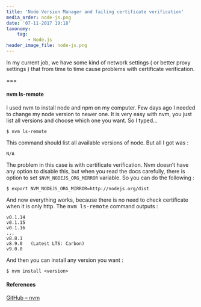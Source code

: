 ```yaml
---
title: 'Node Version Manager and failing certificate verification'
media_order: node-js.png
date: '07-11-2017 19:18'
taxonomy:
    tag:
        - Node.js
header_image_file: node-js.png
---
```


In my current job, we have some kind of network settings ( or better proxy settings ) that from time to time cause problems with certificate verification.

===

#### nvm ls-remote

I used nvm to install node and npm on my computer. Few days ago I needed to change my node version to newer one. It is very easy with nvm, you just list all versions and choose which one you want. So I typed…

```
$ nvm ls-remote
```

This command should list all available versions of node. But all I got was :

```
N/A
```

The problem in this case is with certificate verification. Nvm doesn’t have any option to disable this, but when you read the docs carefully, there is option to set `$NVM_NODEJS_ORG_MIRROR` variable. So you can do the following :

```
$ export NVM_NODEJS_ORG_MIRROR=http://nodejs.org/dist
```

And now everything works, because there is no need to check certificate when it is only http.
The <kbd>nvm ls-remote</kbd> command outputs :

```
v0.1.14
v0.1.15
v0.1.16
...
v8.8.1
v8.9.0   (Latest LTS: Carbon)
v9.0.0
```

And then you can install any version you want :

```
$ nvm install <version>
```

#### References

[GitHub – nvm](https://github.com/creationix/nvm#listing-versions)
